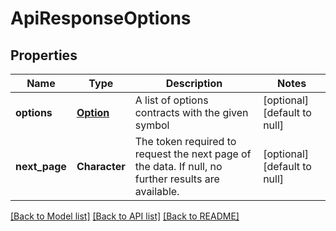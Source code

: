 # ApiResponseOptions

## Properties
Name | Type | Description | Notes
------------ | ------------- | ------------- | -------------
**options** | [**Option**](Option.md) | A list of options contracts with the given symbol | [optional] [default to null]
**next_page** | **Character** | The token required to request the next page of the data. If null, no further results are available. | [optional] [default to null]

[[Back to Model list]](../README.md#documentation-for-models) [[Back to API list]](../README.md#documentation-for-api-endpoints) [[Back to README]](../README.md)


